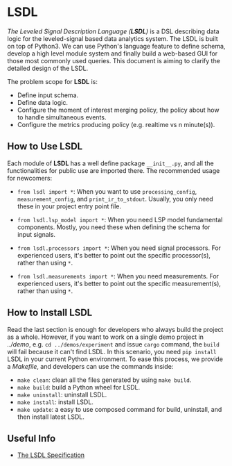 # LSDL

_The Leveled Signal Description Language (__LSDL__)_ is a DSL describing data logic for the
leveled-signal based data analytics system. The LSDL is built on top of Python3. We can use Python's
language feature to define schema, develop a high level module system and finally build a web-based
GUI for those most commonly used queries. This document is aiming to clarify the detailed design of
the LSDL.

The problem scope for __LSDL__ is:

- Define input schema.
- Define data logic.
- Configure the moment of interest merging policy, the policy about how to handle simultaneous events.
- Configure the metrics producing policy (e.g. realtime vs n minute(s)).

## How to Use LSDL

Each module of __LSDL__ has a well define package `__init__.py`, and all the functionalities for public
use are imported there. The recommended usage for newcomers:

- `from lsdl import *`:
  When you want to use `processing_config`, `measurement_config`, and `print_ir_to_stdout`.
  Usually, you only need these in your project entry point file.

- `from lsdl.lsp_model import *`:
  When you need LSP model fundamental components. 
  Mostly, you need these when defining the schema for input signals.

- `from lsdl.processors import *`:
  When you need signal processors.
  For experienced users, it's better to point out the specific processor(s), rather than using `*`.

- `from lsdl.measurements import *`:
  When you need measurements.
  For experienced users, it's better to point out the specific measurement(s), rather than using `*`.

## How to Install LSDL

Read the last section is enough for developers who always build the project as a whole.
However, if you want to work on a single demo project in _../demo_, e.g. `cd ../demos/experiment` and issue `cargo`
command, the `build` will fail because it can't find LSDL. In this scenario, you need `pip install` LSDL in your current
Python environment. To ease this process, we provide a _Makefile_, and developers can use the commands inside:

- `make clean`: clean all the files generated by using `make build`.
- `make build`: build a Python wheel for LSDL.
- `make uninstall`: uninstall LSDL.
- `make install`: install LSDL.
- `make update`: a easy to use composed command for build, uninstall, and then install latest LSDL.

## Useful Info

- [The LSDL Specification](https://conviva.atlassian.net/wiki/spaces/~712020f765b3b30d0e446096dbfeb73b527a21/pages/1903166610/The+LSDL+Specification)
